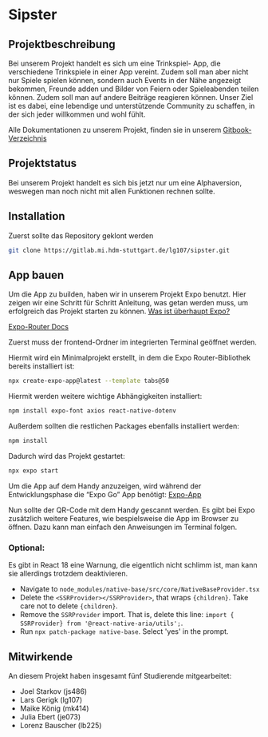 # Sipster

## Projektbeschreibung

Bei unserem Projekt handelt es sich um eine Trinkspiel- App, die verschiedene Trinkspiele in einer App vereint. Zudem soll man aber nicht nur Spiele spielen können, sondern auch Events in der Nähe angezeigt bekommen, Freunde adden und Bilder von Feiern oder Spieleabenden teilen können. Zudem soll man auf andere Beiträge reagieren können. Unser Ziel ist es dabei, eine lebendige und unterstützende Community zu schaffen, in der sich jeder willkommen und wohl fühlt.

Alle Dokumentationen zu unserem Projekt, finden sie in unserem [Gitbook-Verzeichnis](https://sipster.gitbook.io/sipster)

## Projektstatus

Bei unserem Projekt handelt es sich bis jetzt nur um eine Alphaversion, weswegen man noch nicht mit allen Funktionen rechnen sollte.

## Installation

Zuerst sollte das Repository geklont werden
```bash
git clone https://gitlab.mi.hdm-stuttgart.de/lg107/sipster.git
```

## App bauen

Um die App zu builden, haben wir in unserem Projekt Expo benutzt. Hier zeigen wir eine Schritt für Schritt Anleitung, was getan werden muss, um erfolgreich das Projekt starten zu können.
[Was ist überhaupt Expo?](https://www.youtube.com/watch?v=vFW_TxKLyrE)

[Expo-Router Docs](https://docs.expo.dev/router/installation/#quick-start)

Zuerst muss der frontend-Ordner im integrierten Terminal geöffnet werden.

Hiermit wird ein Minimalprojekt erstellt, in dem die Expo Router-Bibliothek bereits installiert ist:
```bash
npx create-expo-app@latest --template tabs@50
```

Hiermit werden weitere wichtige Abhängigkeiten installiert:
```bash
npm install expo-font axios react-native-dotenv
```

Außerdem sollten die restlichen Packages ebenfalls installiert werden:
```bash
npm install
```

Dadurch wird das Projekt gestartet:
```bash
npx expo start
```

Um die App auf dem Handy anzuzeigen, wird während der Entwicklungsphase die “Expo Go” App benötigt:
[Expo-App](https://expo.dev/go)

Nun sollte der QR-Code mit dem Handy gescannt werden. Es gibt bei Expo zusätzlich weitere Features, wie bespielsweise die App im Browser zu öffnen. Dazu kann man einfach den Anweisungen im Terminal folgen.



### Optional:
Es gibt in React 18 eine Warnung, die eigentlich nicht schlimm ist, man kann sie allerdings trotzdem deaktivieren.

- Navigate to `node_modules/native-base/src/core/NativeBaseProvider.tsx`
- Delete the `<SSRProvider></SSRProvider>`, that wraps `{children}`. Take care not to delete `{children}`.
- Remove the `SSRProvider` import. That is, delete this line: `import { SSRProvider} from '@react-native-aria/utils';`.
- Run `npx patch-package native-base`. Select 'yes' in the prompt.


## Mitwirkende

An diesem Projekt haben insgesamt fünf Studierende mitgearbeitet:
- Joel Starkov (js486)
- Lars Gerigk (lg107)
- Maike König (mk414)
- Julia Ebert (je073)
- Lorenz Bauscher (lb225)